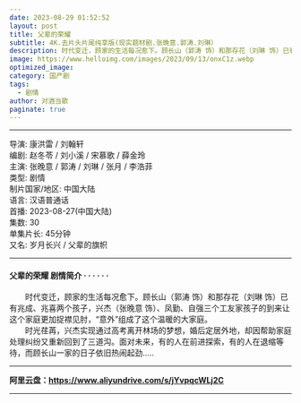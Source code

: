```yaml
---
date: 2023-08-29 01:52:52
layout: post
title: 父辈的荣耀
subtitle: 4K.去片头片尾纯享版(现实题材剧.张晚意.郭涛.刘琳）
description: 时代变迁，顾家的生活每况愈下。顾长山（郭涛 饰）和那存花（刘琳 饰）已有兆成、兆喜两个孩子，兴杰（张晚意 饰）、凤勤、自强三个工友家孩子的到来让这个家庭更加捉襟见肘，“意外”组成了这个温暖的大家庭长...
image: https://www.helloimg.com/images/2023/09/13/onxC1z.webp
optimized_image: 
category: 国产剧
tags:
  - 剧情
author: 对酒当歌
paginate: true
---
```




---

导演: 康洪雷 / 刘翰轩  
编剧: 赵冬苓 / 刘小溪 / 宋慕歌 / 薛金玲  
主演: 张晚意 / 郭涛 / 刘琳 / 张月 / 李浩菲  
类型: 剧情  
制片国家/地区: 中国大陆  
语言: 汉语普通话  
首播: 2023-08-27(中国大陆)  
集数: 30  
单集片长: 45分钟  
又名: 岁月长兴 / 父辈的旗帜  

---

#### 父辈的荣耀  剧情简介 · · · · · ·

　　时代变迁，顾家的生活每况愈下。顾长山（郭涛 饰）和那存花（刘琳 饰）已有兆成、兆喜两个孩子，兴杰（张晚意 饰）、凤勤、自强三个工友家孩子的到来让这个家庭更加捉襟见肘，“意外”组成了这个温暖的大家庭。  
　　时光荏苒，兴杰实现通过高考离开林场的梦想，婚后定居外地，却因帮助家庭处理纠纷又重新回到了三道沟。面对未来，有的人在前进探索，有的人在退缩等待，而顾长山一家的日子依旧热闹起劲.....  

---

**阿里云盘：<https://www.aliyundrive.com/s/jYvpqcWLj2C>**

---
